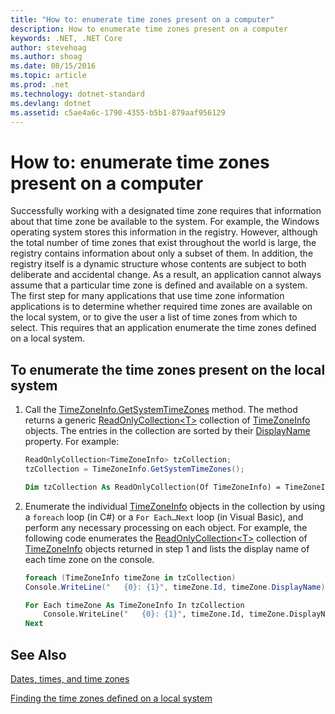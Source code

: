 ```yaml
---
title: "How to: enumerate time zones present on a computer"
description: How to enumerate time zones present on a computer
keywords: .NET, .NET Core
author: stevehoag
ms.author: shoag
ms.date: 08/15/2016
ms.topic: article
ms.prod: .net
ms.technology: dotnet-standard
ms.devlang: dotnet
ms.assetid: c5ae4a6c-1790-4355-b5b1-879aaf956129
---
```


# How to: enumerate time zones present on a computer

Successfully working with a designated time zone requires that information about that time zone be available to the system. For example, the Windows operating system stores this information in the registry. However, although the total number of time zones that exist throughout the world is large, the registry contains information about only a subset of them. In addition, the registry itself is a dynamic structure whose contents are subject to both deliberate and accidental change. As a result, an application cannot always assume that a particular time zone is defined and available on a system. The first step for many applications that use time zone information applications is to determine whether required time zones are available on the local system, or to give the user a list of time zones from which to select. This requires that an application enumerate the time zones defined on a local system. 

## To enumerate the time zones present on the local system

1. Call the [TimeZoneInfo.GetSystemTimeZones](xref:System.TimeZoneInfo.GetSystemTimeZones) method. The method returns a generic [ReadOnlyCollection&lt;T&gt;](xref:System.Collections.ObjectModel.ReadOnlyCollection%601) collection of [TimeZoneInfo](xref:System.TimeZoneInfo) objects. The entries in the collection are sorted by their [DisplayName](xref:System.TimeZoneInfo.DisplayName) property. For example:

    ```csharp
    ReadOnlyCollection<TimeZoneInfo> tzCollection;
    tzCollection = TimeZoneInfo.GetSystemTimeZones();
    ```

    ```vb
    Dim tzCollection As ReadOnlyCollection(Of TimeZoneInfo) = TimeZoneInfo.GetSystemTimeZones
    ```

2. Enumerate the individual [TimeZoneInfo](xref:System.TimeZoneInfo) objects in the collection by using a `foreach` loop (in C#) or a `For Each…Next` loop (in Visual Basic), and perform any necessary processing on each object. For example, the following code enumerates the [ReadOnlyCollection&lt;T&gt;](xref:System.Collections.ObjectModel.ReadOnlyCollection%601) collection of [TimeZoneInfo](xref:System.TimeZoneInfo) objects returned in step 1 and lists the display name of each time zone on the console.

    ```csharp
    foreach (TimeZoneInfo timeZone in tzCollection)
    Console.WriteLine("   {0}: {1}", timeZone.Id, timeZone.DisplayName);
    ```

    ```vb
    For Each timeZone As TimeZoneInfo In tzCollection
        Console.WriteLine("   {0}: {1}", timeZone.Id, timeZone.DisplayName)
    Next
    ```

## See Also

[Dates, times, and time zones](index.md)

[Finding the time zones defined on a local system](finding-the-time-zones-on-local-system.md)


